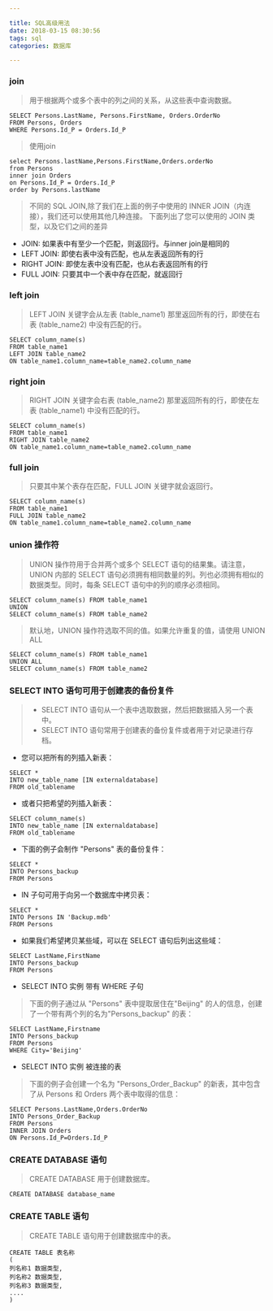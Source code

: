 ```yaml
---

title: SQL高级用法
date: 2018-03-15 08:30:56
tags: sql
categories: 数据库

---
```


###  join  

> 用于根据两个或多个表中的列之间的关系，从这些表中查询数据。

```
SELECT Persons.LastName, Persons.FirstName, Orders.OrderNo
FROM Persons, Orders
WHERE Persons.Id_P = Orders.Id_P 
```

> 使用join

```
select Persons.lastName,Persons.FirstName,Orders.orderNo
from Persons
inner join Orders
on Persons.Id_P = Orders.Id_P
order by Persons.lastName
```

> 不同的 SQL JOIN,除了我们在上面的例子中使用的 INNER JOIN（内连接），我们还可以使用其他几种连接。
下面列出了您可以使用的 JOIN 类型，以及它们之间的差异

- JOIN: 如果表中有至少一个匹配，则返回行。与inner join是相同的
- LEFT JOIN: 即使右表中没有匹配，也从左表返回所有的行
- RIGHT JOIN: 即使左表中没有匹配，也从右表返回所有的行
- FULL JOIN: 只要其中一个表中存在匹配，就返回行

### left join

> LEFT JOIN 关键字会从左表 (table_name1) 那里返回所有的行，即使在右表 (table_name2) 中没有匹配的行。

```
SELECT column_name(s)
FROM table_name1
LEFT JOIN table_name2 
ON table_name1.column_name=table_name2.column_name
```

### right join

> RIGHT JOIN 关键字会右表 (table_name2) 那里返回所有的行，即使在左表 (table_name1) 中没有匹配的行。

```
SELECT column_name(s)
FROM table_name1
RIGHT JOIN table_name2 
ON table_name1.column_name=table_name2.column_name
```


### full join

> 只要其中某个表存在匹配，FULL JOIN 关键字就会返回行。

```
SELECT column_name(s)
FROM table_name1
FULL JOIN table_name2 
ON table_name1.column_name=table_name2.column_name
```

### union 操作符

> UNION 操作符用于合并两个或多个 SELECT 语句的结果集。请注意，UNION 内部的 SELECT 语句必须拥有相同数量的列。列也必须拥有相似的数据类型。同时，每条 SELECT 语句中的列的顺序必须相同。

```
SELECT column_name(s) FROM table_name1
UNION
SELECT column_name(s) FROM table_name2
```
> 默认地，UNION 操作符选取不同的值。如果允许重复的值，请使用 UNION ALL

```
SELECT column_name(s) FROM table_name1
UNION ALL
SELECT column_name(s) FROM table_name2
```

### SELECT INTO 语句可用于创建表的备份复件

>  - SELECT INTO 语句从一个表中选取数据，然后把数据插入另一个表中。
>  - SELECT INTO 语句常用于创建表的备份复件或者用于对记录进行存档。

- 您可以把所有的列插入新表：

```
SELECT *
INTO new_table_name [IN externaldatabase] 
FROM old_tablename
```

- 或者只把希望的列插入新表：

```
SELECT column_name(s)
INTO new_table_name [IN externaldatabase] 
FROM old_tablename
```

- 下面的例子会制作 "Persons" 表的备份复件：

```
SELECT *
INTO Persons_backup
FROM Persons
```

- IN 子句可用于向另一个数据库中拷贝表：

```
SELECT *
INTO Persons IN 'Backup.mdb'
FROM Persons
```

- 如果我们希望拷贝某些域，可以在 SELECT 语句后列出这些域：

```
SELECT LastName,FirstName
INTO Persons_backup
FROM Persons
```

-  SELECT INTO 实例  带有 WHERE 子句

> 下面的例子通过从 "Persons" 表中提取居住在"Beijing" 的人的信息，创建了一个带有两个列的名为"Persons_backup" 的表：

```
SELECT LastName,Firstname
INTO Persons_backup
FROM Persons
WHERE City='Beijing'
```

- SELECT INTO 实例  被连接的表

> 下面的例子会创建一个名为 "Persons_Order_Backup" 的新表，其中包含了从 Persons 和 Orders 两个表中取得的信息：

```
SELECT Persons.LastName,Orders.OrderNo
INTO Persons_Order_Backup
FROM Persons
INNER JOIN Orders
ON Persons.Id_P=Orders.Id_P
```

### CREATE DATABASE 语句

> CREATE DATABASE 用于创建数据库。

```
CREATE DATABASE database_name
```

### CREATE TABLE 语句

> CREATE TABLE 语句用于创建数据库中的表。

```
CREATE TABLE 表名称
(
列名称1 数据类型,
列名称2 数据类型,
列名称3 数据类型,
....
)
```